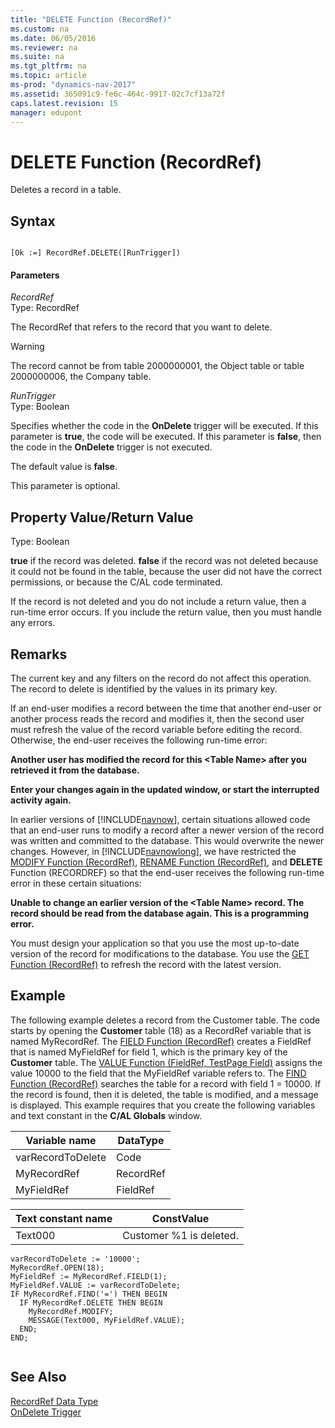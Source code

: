 ```yaml
---
title: "DELETE Function (RecordRef)"
ms.custom: na
ms.date: 06/05/2016
ms.reviewer: na
ms.suite: na
ms.tgt_pltfrm: na
ms.topic: article
ms-prod: "dynamics-nav-2017"
ms.assetid: 365091c9-fe6c-464c-9917-02c7cf13a72f
caps.latest.revision: 15
manager: edupont
---
```

# DELETE Function (RecordRef)
Deletes a record in a table.  
  
## Syntax  
  
```  
  
[Ok :=] RecordRef.DELETE([RunTrigger])  
```  
  
#### Parameters  
 *RecordRef*  
 Type: RecordRef  
  
 The RecordRef that refers to the record that you want to delete.  
  
> [!WARNING]  
>  The record cannot be from table 2000000001, the Object table or table 2000000006, the Company table.  
  
 *RunTrigger*  
 Type: Boolean  
  
 Specifies whether the code in the **OnDelete** trigger will be executed. If this parameter is **true**, the code will be executed. If this parameter is **false**, then the code in the **OnDelete** trigger is not executed.  
  
 The default value is **false**.  
  
 This parameter is optional.  
  
## Property Value/Return Value  
 Type: Boolean  
  
 **true** if the record was deleted. **false** if the record was not deleted because it could not be found in the table, because the user did not have the correct permissions, or because the C/AL code terminated.  
  
 If the record is not deleted and you do not include a return value, then a run\-time error occurs. If you include the return value, then you must handle any errors.  
  
## Remarks  
 The current key and any filters on the record do not affect this operation. The record to delete is identified by the values in its primary key.  
  
 If an end\-user modifies a record between the time that another end\-user or another process reads the record and modifies it, then the second user must refresh the value of the record variable before editing the record. Otherwise, the end\-user receives the following run\-time error:  
  
 **Another user has modified the record for this \<Table Name\> after you retrieved it from the database.**  
  
 **Enter your changes again in the updated window, or start the interrupted activity again.**  
  
 In earlier versions of [!INCLUDE[navnow](includes/navnow_md.md)], certain situations allowed code that an end\-user runs to modify a record after a newer version of the record was written and committed to the database. This would overwrite the newer changes. However, in [!INCLUDE[navnowlong](includes/navnowlong_md.md)], we have restricted the [MODIFY Function \(RecordRef\)](MODIFY-Function--RecordRef-.md), [RENAME Function \(RecordRef\)](RENAME-Function--RecordRef-.md), and **DELETE** Function \(RECORDREF\) so that the end\-user receives the following run\-time error in these certain situations:  
  
 **Unable to change an earlier version of the \<Table Name\> record. The record should be read from the database again. This is a programming error.**  
  
 You must design your application so that you use the most up\-to\-date version of the record for modifications to the database. You use the [GET Function \(RecordRef\)](GET-Function--RecordRef-.md) to refresh the record with the latest version.  
  
## Example  
 The following example deletes a record from the Customer table. The code starts by opening the **Customer** table \(18\) as a RecordRef variable that is named MyRecordRef. The [FIELD Function \(RecordRef\)](FIELD-Function--RecordRef-.md) creates a FieldRef that is named MyFieldRef for field 1, which is the primary key of the **Customer** table. The [VALUE Function \(FieldRef, TestPage Field\)](VALUE-Function--FieldRef--TestPage-Field-.md) assigns the value 10000 to the field that the MyFieldRef variable refers to. The [FIND Function \(RecordRef\)](FIND-Function--RecordRef-.md) searches the table for a record with field 1 = 10000. If the record is found, then it is deleted, the table is modified, and a message is displayed. This example requires that you create the following variables and text constant in the **C/AL Globals** window.  
  
|Variable name|DataType|  
|-------------------|--------------|  
|varRecordToDelete|Code|  
|MyRecordRef|RecordRef|  
|MyFieldRef|FieldRef|  
  
|Text constant name|ConstValue|  
|------------------------|----------------|  
|Text000|Customer %1 is deleted.|  
  
```  
varRecordToDelete := '10000';  
MyRecordRef.OPEN(18);  
MyFieldRef := MyRecordRef.FIELD(1);  
MyFieldRef.VALUE := varRecordToDelete;  
IF MyRecordRef.FIND('=') THEN BEGIN  
  IF MyRecordRef.DELETE THEN BEGIN  
    MyRecordRef.MODIFY;  
    MESSAGE(Text000, MyFieldRef.VALUE);  
  END;  
END;  
  
```  
  
## See Also  
 [RecordRef Data Type](RecordRef-Data-Type.md)   
 [OnDelete Trigger](OnDelete-Trigger.md)